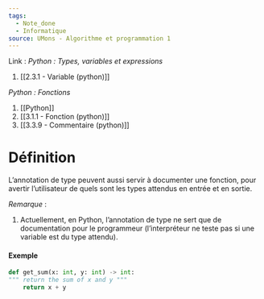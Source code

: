 ```yaml
---
tags:
  - Note_done
  - Informatique
source: UMons - Algorithme et programmation 1
---
```


Link :
_Python : Types, variables et expressions_
1. [[2.3.1 - Variable (python)]]

_Python : Fonctions_
1. [[Python]]
2. [[3.1.1 - Fonction (python)]]
3. [[3.3.9 - Commentaire (python)]]

# Définition
L’annotation de type peuvent aussi servir à documenter une fonction, pour avertir l’utilisateur de quels sont les types attendus en entrée et en sortie.

_Remarque_ :
1. Actuellement, en Python, l’annotation de type ne sert que de documentation pour le programmeur (l’interpréteur ne teste pas si une variable est du type attendu).

#### Exemple 
```python 
def get_sum(x: int, y: int) -> int:
""" return the sum of x and y """
	return x + y
```

 

